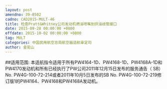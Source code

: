 ```yaml
---
layout: post
amendno: 39-8502
cadno: CAD2015-MULT-46
title: 检查Pratt&Whitney公司发动机燃油喷嘴到供油歧管接口
date: 2015-09-28 00:00:00 +0800
effdate: 2015-10-02 00:00:00 +0800
tag: MULT
categories: 中国民用航空总局航空器适航审定司
author: 金奕山
---
```


##适用范围:
本适航指令适用于所有PW4164-1D、PW4168-1D、PW4168A-1D和PW4170发动机和所有已经执行了PW公司2011年12月15日发布的服务通告（ SB）No. PW4G-100-72-214或者2011年10月5日发布的SB No. PW4G-100-72-219修订版1的PW4164、PW4168和PW4168A发动机。

